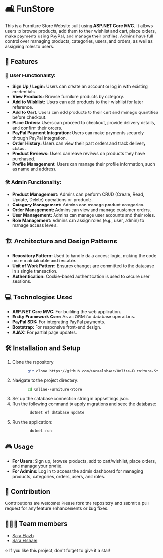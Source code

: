 # 🛋 FunStore  

This is a Furniture Store Website built using **ASP.NET Core MVC**. It allows users to browse products, add them to their wishlist and cart, place orders, make payments using PayPal, and manage their profiles. Admins have full control over managing products, categories, users, and orders, as well as assigning roles to users.



## 🚀 Features

### 👤 **User Functionality:**
-  **Sign Up / Login:** Users can create an account or log in with existing credentials.
-  **View Products:** Browse furniture products by category.
-  **Add to Wishlist:** Users can add products to their wishlist for later reference.
-  **Add to Cart:** Users can add products to their cart and manage quantities before checkout.
-  **Place Orders:** Users can proceed to checkout, provide delivery details, and confirm their orders.
-  **PayPal Payment Integration:** Users can make payments securely through PayPal integration.
-  **Order History:** Users can view their past orders and track delivery status.
-  **Product Reviews:** Users can leave reviews on products they have purchased.
-  **Profile Management:** Users can manage their profile information, such as name and address.

### 🛠 **Admin Functionality:**
-  **Product Management:** Admins can perform CRUD (Create, Read, Update, Delete) operations on products.
-  **Category Management:** Admins can manage product categories.
-  **Order Management:** Admins can view and manage customer orders.
-  **User Management:** Admins can manage user accounts and their roles.
-  **Role Management:** Admins can assign roles (e.g., user, admin) to manage access levels.



## 🏗️ Architecture and Design Patterns
-  **Repository Pattern:** Used to handle data access logic, making the code more maintainable and testable.
-  **Unit of Work Pattern:** Ensures changes are committed to the database in a single transaction.
-  **Authentication:** Cookie-based authentication is used to secure user sessions.



## 💻 Technologies Used
-  **ASP.NET Core MVC:** For building the web application.
-  **Entity Framework Core:** As an ORM for database operations.
-  **PayPal SDK:** For integrating PayPal payments.
-  **Bootstrap:** For responsive front-end design.
-  **AJAX:** For partial page updates.
    
## 🛠 Installation and Setup
1. Clone the repository:
   ```bash
          git clone https://github.com/saraelshaer/Online-Furniture-Store.git
2. Navigate to the project directory:
   ```bash
          cd Online-Furniture-Store
3. Set up the database connection string in appsettings.json.
4. Run the following command to apply migrations and seed the database:
   ```bash
           dotnet ef database update
5. Run the application:
   ```bash
           dotnet run


## 🎮 Usage

  - **For Users:** Sign up, browse products, add to cart/wishlist, place orders, and manage your profile.
  - **For Admins:** Log in to access the admin dashboard for managing products, categories, orders, users, and roles.

## 🤝 Contribution
Contributions are welcome! Please fork the repository and submit a pull request for any feature enhancements or bug fixes.


## 👩🏻‍💻 Team members
- [Sara Elazb](https://github.com/SaraElazb)
- [Sara Elshaer](https://github.com/saraelshaer)

⭐️ If you like this project, don't forget to give it a star!

  
 
